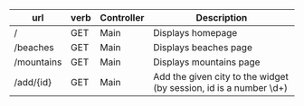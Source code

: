 | url | verb | Controller | Description |
|----|----|----|----|
|/ | GET | Main | Displays homepage |
|/beaches | GET | Main | Displays beaches page |
|/mountains | GET | Main | Displays mountains page |
|/add/{id} | GET | Main | Add the given city to the widget (by session, id is a number \d+)|